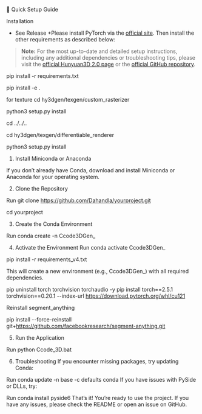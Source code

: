 🚀 Quick Setup Guide

 Installation
- See Release
+Please install PyTorch via the [official site](https://pytorch.org/). Then install the other requirements as described below:

> **Note:** For the most up-to-date and detailed setup instructions, including any additional dependencies or troubleshooting tips, please visit the [official Hunyuan3D 2.0 page](https://3d.hunyuan.tencent.com) or the [official GitHub repository](https://github.com/Tencent/Hunyuan3D-2).
>
> 
pip install -r requirements.txt

pip install -e .

for texture
cd hy3dgen/texgen/custom_rasterizer

python3 setup.py install

cd ../../..

cd hy3dgen/texgen/differentiable_renderer

python3 setup.py install



1. Install Miniconda or Anaconda

If you don’t already have Conda, download and install Miniconda or Anaconda for your operating system.

2. Clone the Repository


Run
git clone https://github.com/Dahandla/yourproject.git

cd yourproject

3. Create the Conda Environment

Run
conda create -n Ccode3DGen_


4. Activate the Environment
Run
conda activate Ccode3DGen_


pip install -r requirements_v4.txt


This will create a new environment (e.g., Ccode3DGen_) with all required dependencies.

pip uninstall torch torchvision torchaudio -y
pip install torch==2.5.1 torchvision==0.20.1 --index-url https://download.pytorch.org/whl/cu121


Reinstall segment_anything

pip install --force-reinstall git+https://github.com/facebookresearch/segment-anything.git

5. Run the Application

Run
python Ccode_3D.bat


6. Troubleshooting
If you encounter missing packages, try updating Conda:


Run
  conda update -n base -c defaults conda
If you have issues with PySide or DLLs, try:


Run
  conda install pyside6
That’s it! You’re ready to use the project.
If you have any issues, please check the README or open an issue on GitHub.
